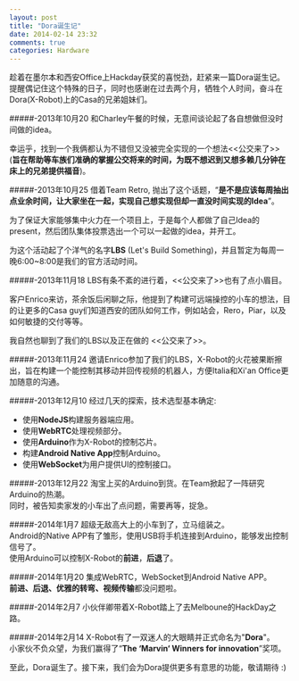 ```yaml
---
layout: post
title: "Dora诞生记"
date: 2014-02-14 23:32
comments: true
categories: Hardware
---
```

趁着在墨尔本和西安Office上Hackday获奖的喜悦劲，赶紧来一篇Dora诞生记。    
提醒偶记住这个特殊的日子，同时也感谢在过去两个月，牺牲个人时间，奋斗在Dora(X-Robot)上的Casa的兄弟姐妹们。

#####-2013年10月20
和Charley午餐的时候，无意间谈论起了各自想做但没时间做的idea。  

幸运乎，找到一个我俩都认为不错但又没被完全实现的一个想法<<公交来了>>(**旨在帮助等车族们准确的掌握公交将来的时间，为既不想迟到又想多赖几分钟在床上的兄弟提供福音**)。

<!--More-->
#####-2013年10月25
借着Team Retro, 抛出了这个话题，“**是不是应该每周抽出点业余时间，让大家坐在一起，实现自己想实现但却一直没时间实现的Idea**”。  

为了保证大家能够集中火力在一个项目上，于是每个人都做了自己Idea的present，然后团队集体投票选出一个可以一起做的idea，并开工。  

为这个活动起了个洋气的名字**LBS** (Let's Build Something)，并且暂定为每周一晚6:00~8:00是我们的官方活动时间。

#####-2013年11月18
LBS有条不紊的进行着，<<公交来了>>也有了点小眉目。   

客户Enrico来访，茶余饭后闲聊之际，他提到了构建可远端操控的小车的想法，目的让更多的Casa guy们知道西安的团队如何工作，例如站会，Rero，Piar，以及如何敏捷的交付等等。    

我自然也聊到了我们的LBS以及正在做的 <<公交来了>>。 

#####-2013年11月24
邀请Enrico参加了我们的LBS，X-Robot的火花被果断擦出，旨在构建一个能控制其移动并回传视频的机器人，方便Italia和Xi'an Office更加随意的沟通。   
  
#####-2013年12月10
经过几天的探索，技术选型基本确定:    
* 使用**NodeJS**构建服务器端应用。   
* 使用**WebRTC**处理视频部分。   
* 使用**Arduino**作为X-Robot的控制芯片。    
* 构建**Android Native App**控制Arduino。    
* 使用**WebSocket**为用户提供UI的控制接口。    
   
#####-2013年12月22
淘宝上买的Arduino到货。在Team掀起了一阵研究Arduino的热潮。    
同时，被告知卖家发的小车出了点问题，需要再等，捉急。
   
#####-2014年1月7
超级无敌高大上的小车到了，立马组装之。    
Android的Native APP有了雏形，使用USB将手机连接到Arduino，能够发出控制信号了。    
使用Arduino可以控制X-Robot的**前进**，**后退**了。
   
#####-2014年1月20
集成WebRTC，WebSocket到Android Native APP。    
**前进、后退、优雅的转弯、视频传输**都没问题啦。
   
#####-2014年2月7
小伙伴卿带着X-Robot踏上了去Melboune的HackDay之路。

#####-2014年2月14
X-Robot有了一双迷人的大眼睛并正式命名为"**Dora**"。    
小家伙不负众望，为我们赢得了“**The ‘Marvin‘ Winners for innovation**”奖项。
   
至此，Dora诞生了。接下来，我们会为Dora提供更多有意思的功能，敬请期待 :)   